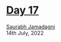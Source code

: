 # [Day 17](https://www.hackingwithswift.com/100/swiftui/17)

[Saurabh Jamadagni](https://github.com/SaurabhJamadagni)<br>
14th July, 2022
